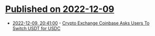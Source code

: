 # [Published on 2022-12-09](index.md)

* [2022-12-09, 20:41:00](https://news.slashdot.org/story/22/12/09/1828207/crypto-exchange-coinbase-asks-users-to-switch-usdt-for-usdc?utm_source=rss1.0mainlinkanon&utm_medium=feed) - [Crypto Exchange Coinbase Asks Users To Switch USDT for USDC](https://news.slashdot.org/story/22/12/09/1828207/crypto-exchange-coinbase-asks-users-to-switch-usdt-for-usdc?utm_source=rss1.0mainlinkanon&utm_medium=feed)
